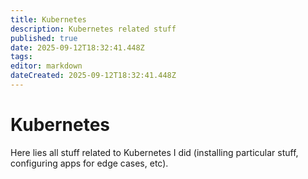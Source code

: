```yaml
---
title: Kubernetes
description: Kubernetes related stuff
published: true
date: 2025-09-12T18:32:41.448Z
tags: 
editor: markdown
dateCreated: 2025-09-12T18:32:41.448Z
---
```


# Kubernetes
Here lies all stuff related to Kubernetes I did (installing particular stuff, configuring apps for edge cases, etc).